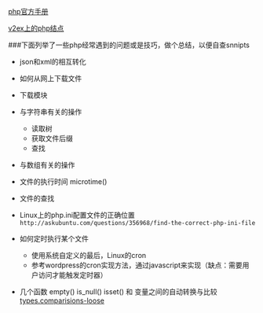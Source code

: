 [php官方手册](http://php.net/manual/en/index.php)

[v2ex上的php结点](https://www.v2ex.com/go/php)

###下面列举了一些php经常遇到的问题或是技巧，做个总结，以便自查snnipts

* json和xml的相互转化

* 如何从网上下载文件
* 下载模块
* 与字符串有关的操作
    - 读取树
    - 获取文件后缀
    - 查找
* 与数组有关的操作
* 文件的执行时间 microtime()
* 文件的查找
* Linux上的php.ini配置文件的正确位置 
`http://askubuntu.com/questions/356968/find-the-correct-php-ini-file`
* 如何定时执行某个文件
    - 使用系统自定义的最后，Linux的cron
    - 参考wordpress的cron实现方法，通过javascript来实现（缺点：需要用户访问才能触发定时器）
* 几个函数 empty() is_null() isset() 和 变量之间的自动转换与比较
    [types.comparisions-loose](http://php.net/manual/en/types.comparisons.php#types.comparisions-loose)

